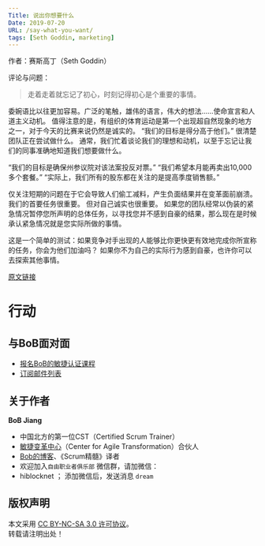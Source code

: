 ```yaml
---
Title: 说出你想要什么
Date: 2019-07-20
URL: /say-what-you-want/
tags: [Seth Goddin, marketing]
---
```


作者：赛斯高丁（Seth Goddin）

评论与问题：
> 走着走着就忘记了初心，时刻记得初心是个重要的事情。

委婉语比以往更加容易。广泛的笔触，雄伟的语言，伟大的想法......使命宣言和人道主义动机。
值得注意的是，有组织的体育运动是第一个出现超自然现象的地方之一，对于今天的比赛来说仍然是诚实的。
“我们的目标是得分高于他们。”
很清楚团队正在尝试做什么。
通常，我们忙着谈论我们的理想和动机，以至于忘记让我们的同事准确地知道我们想要做什么。

“我们的目标是确保州参议院对该法案投反对票。”
“我们希望本月能再卖出10,000多个套餐。”
“实际上，我们所有的股东都在关注的是提高季度销售额。”

仅关注短期的问题在于它会导致人们偷工减料，产生负面结果并在变革面前崩溃。
我们的首要任务很重要。
但对自己诚实也很重要。
如果您的团队经常以伪装的紧急情况暂停您所声明的总体任务，以寻找您并不感到自豪的结果，那么现在是时候承认紧急情况就是您实际所做的事情。

这是一个简单的测试：如果竞争对手出现的人能够比你更快更有效地完成你所宣称的任务，你会为他们加油吗？
如果你不为自己的实际行为感到自豪，也许你可以去探索其他事情。

[原文链接](https://seths.blog/2019/07/say-what-you-want/)

# 行动

## 与BoB面对面
- [报名BoB的敏捷认证课程](https://appmopev1px9533.h5.xiaoeknow.com/homepage)
- [订阅邮件列表](https://tinyletter.com/bobjiang)

## 关于作者
**BoB Jiang**

- 中国北方的第一位CST（Certified Scrum Trainer）  
- [敏捷变革中心](https://www.c4at.cn/)（Center for Agile Transformation）合伙人  
- [Bob的博客](http://www.bobjiang.com)、《Scrum精髓》译者
- 欢迎加入`自由职业者俱乐部` 微信群，请加微信：
- hiblocknet  ； 添加微信后，发送消息 `dream`

## 版权声明

本文采用 [CC BY-NC-SA 3.0 许可协议](https://creativecommons.org/licenses/by-nc-sa/3.0/deed.zh)。  
转载请注明出处！


